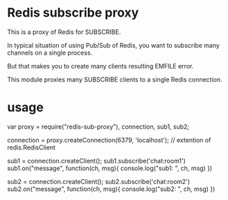 # Redis subscribe proxy

This is a proxy of Redis for SUBSCRIBE.

In typical situation of using Pub/Sub of Redis, you want to subscribe many channels on a single process.

But that makes you to create many clients resulting EMFILE error.

This module proxies many SUBSCRIBE clients to a single Redis connection.

# usage
  var proxy = require("redis-sub-proxy"),
      connection, sub1, sub2;

  connection = proxy.createConnection(6379, 'localhost'); // extention of redis.RedisClient

  sub1 = connection.createClient();
  sub1.subscribe('chat:room1')
  sub1.on("message", function(ch, msg){ console.log("sub1: ", ch, msg) })

  sub2 = connection.createClient();
  sub2.subscribe('chat:room2')
  sub2.on("message", function(ch, msg){ console.log("sub2: ", ch, msg) })
